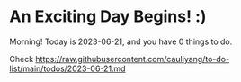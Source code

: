 # An Exciting Day Begins! :)

Morning! Today is 2023-06-21, and you have 0 things to do.

Check https://raw.githubusercontent.com/cauliyang/to-do-list/main/todos/2023-06-21.md